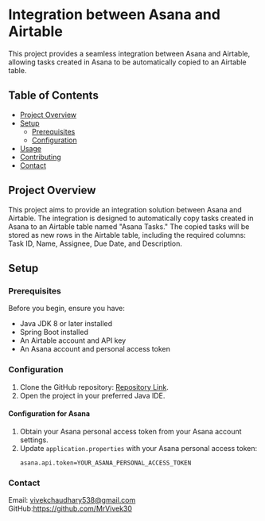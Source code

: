 # Integration between Asana and Airtable

This project provides a seamless integration between Asana and Airtable, allowing tasks created in Asana to be automatically copied to an Airtable table.

## Table of Contents

- [Project Overview](#project-overview)
- [Setup](#setup)
  - [Prerequisites](#prerequisites)
  - [Configuration](#configuration)
- [Usage](#usage)
- [Contributing](#contributing)
- [Contact](#contact)

## Project Overview

This project aims to provide an integration solution between Asana and Airtable. The integration is designed to automatically copy tasks created in Asana to an Airtable table named "Asana Tasks." The copied tasks will be stored as new rows in the Airtable table, including the required columns: Task ID, Name, Assignee, Due Date, and Description.

## Setup

### Prerequisites

Before you begin, ensure you have:

- Java JDK 8 or later installed
- Spring Boot installed
- An Airtable account and API key
- An Asana account and personal access token

### Configuration

1. Clone the GitHub repository: [Repository Link](https://github.com/MrVivek30/SpotDRAFT-Junior-Integration-Assignment).
2. Open the project in your preferred Java IDE.

#### Configuration for Asana

1. Obtain your Asana personal access token from your Asana account settings.
2. Update `application.properties` with your Asana personal access token:
   ```properties
   asana.api.token=YOUR_ASANA_PERSONAL_ACCESS_TOKEN

### Contact


Email: vivekchaudhary538@gmail.com <br>
GitHub:https://github.com/MrVivek30
